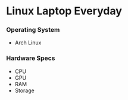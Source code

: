 # Linux Laptop Everyday

### Operating System

- Arch Linux

### Hardware Specs

- CPU
- GPU
- RAM
- Storage